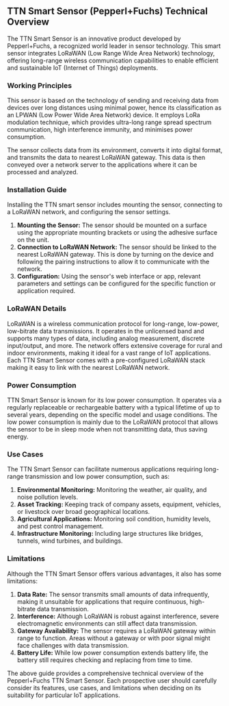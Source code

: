 ## TTN Smart Sensor (Pepperl+Fuchs) Technical Overview 

The TTN Smart Sensor is an innovative product developed by Pepperl+Fuchs, a recognized world leader in sensor technology. This smart sensor integrates LoRaWAN (Low Range Wide Area Network) technology, offering long-range wireless communication capabilities to enable efficient and sustainable IoT (Internet of Things) deployments.

### Working Principles 

This sensor is based on the technology of sending and receiving data from devices over long distances using minimal power, hence its classification as an LPWAN (Low Power Wide Area Network) device. It employs LoRa modulation technique, which provides ultra-long range spread spectrum communication, high interference immunity, and minimises power consumption.

The sensor collects data from its environment, converts it into digital format, and transmits the data to nearest LoRaWAN gateway. This data is then conveyed over a network server to the applications where it can be processed and analyzed. 

### Installation Guide 

Installing the TTN smart sensor includes mounting the sensor, connecting to a LoRaWAN network, and configuring the sensor settings.

1. **Mounting the Sensor:** The sensor should be mounted on a surface using the appropriate mounting brackets or using the adhesive surface on the unit. 
2. **Connection to LoRaWAN Network:** The sensor should be linked to the nearest LoRaWAN gateway. This is done by turning on the device and following the pairing instructions to allow it to communicate with the network.
3. **Configuration:** Using the sensor's web interface or app, relevant parameters and settings can be configured for the specific function or application required.

### LoRaWAN Details

LoRaWAN is a wireless communication protocol for long-range, low-power, low-bitrate data transmissions. It operates in the unlicensed band and supports many types of data, including analog measurement, discrete input/output, and more. The network offers extensive coverage for rural and indoor environments, making it ideal for a vast range of IoT applications. Each TTN Smart Sensor comes with a pre-configured LoRaWAN stack making it easy to link with the nearest LoRaWAN network.

### Power Consumption 

TTN Smart Sensor is known for its low power consumption. It operates via a regularly replaceable or rechargeable battery with a typical lifetime of up to several years, depending on the specific model and usage conditions. The low power consumption is mainly due to the LoRaWAN protocol that allows the sensor to be in sleep mode when not transmitting data, thus saving energy.

### Use Cases 

The TTN Smart Sensor can facilitate numerous applications requiring long-range transmission and low power consumption, such as:
1. **Environmental Monitoring:** Monitoring the weather, air quality, and noise pollution levels.
2. **Asset Tracking:** Keeping track of company assets, equipment, vehicles, or livestock over broad geographical locations.
3. **Agricultural Applications:** Monitoring soil condition, humidity levels, and pest control management.
4. **Infrastructure Monitoring:** Including large structures like bridges, tunnels, wind turbines, and buildings.

### Limitations 

Although the TTN Smart Sensor offers various advantages, it also has some limitations:

1. **Data Rate:** The sensor transmits small amounts of data infrequently, making it unsuitable for applications that require continuous, high-bitrate data transmission.
2. **Interference:** Although LoRaWAN is robust against interference, severe electromagnetic environments can still affect data transmission.
3. **Gateway Availability:** The sensor requires a LoRaWAN gateway within range to function. Areas without a gateway or with poor signal might face challenges with data transmission.
4. **Battery Life:** While low power consumption extends battery life, the battery still requires checking and replacing from time to time.
   
The above guide provides a comprehensive technical overview of the Pepperl+Fuchs TTN Smart Sensor. Each prospective user should carefully consider its features, use cases, and limitations when deciding on its suitability for particular IoT applications.
